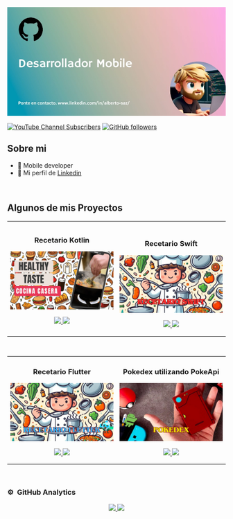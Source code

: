 
<img src="https://raw.githubusercontent.com/4lbertoS4z/imagenes-para-proyectos/main/logo2.png" width="600">

[![YouTube Channel Subscribers](https://img.shields.io/youtube/channel/subscribers/UCxGawUaNd2J4BCNJTt3AGvQ?style=social)](https://www.youtube.com/channel/UCxGawUaNd2J4BCNJTt3AGvQ)
[![GitHub followers](https://img.shields.io/github/followers/4lbertoS4z?style=social)](https://github.com/4lbertoS4z)

## Sobre mi

- 📲 Mobile developer
- 🎥 Mi perfil de [Linkedin](https://www.linkedin.com/in/alberto-saz/)
<br>

## Algunos de mis Proyectos
<table>
<tr>
<td width="50%">
<h3 align="center">Recetario Kotlin</h3>
<div align="center">
<a href="https://github.com/4lbertoS4z/hyh_proyecto_final_android" target="_blank"><img src="https://raw.githubusercontent.com/4lbertoS4z/imagenes-para-proyectos/main/recetario%20kotlin.png" width="400" alt="Recetario API Kotlin"></a>
<p>
<a href="https://github.com/4lbertoS4z/hyh_proyecto_final_android" target="_blank">
<img src="https://img.shields.io/badge/CÓDIGO-ff9?style=for-the-badge&logo=github&logoColor=black">
</a>
<a href="https://youtu.be/dc4iy4jIjZs" target="_blank">
<img src="https://img.shields.io/badge/-Youtube-green?style=for-the-badge&color=fbfc40">
</a>
</p>
</div>
                                                                                      
</td>

<td width="50%">
               <br>
<h3 align="center">Recetario Swift</h3>
<div align="center">                                       
<a href="https://github.com/4lbertoS4z/HealthyTaste-ProyectoFinal-SwiftUI" target="_blank"><img src="https://raw.githubusercontent.com/4lbertoS4z/imagenes-para-proyectos/main/Recetario%20Swift.png" width="400" alt="Recetario API SwiftUi"></a>
<br>
<p>
<a href="https://github.com/4lbertoS4z/HealthyTaste-ProyectoFinal-SwiftUI" target="_blank">
<img src="https://img.shields.io/badge/C%C3%93DIGO-80ffaa?style=for-the-badge&logo=github&logoColor=black">
</a>
<a href="https://youtu.be/3TiBAIRgYyc" target="_blank">
<img src="https://img.shields.io/badge/-Youtube-green?style=for-the-badge&color=3fFD7f">
</a>
</p>
</div>                                                             
</table>                                                                                 
</div>
<br>

<table>
<tr>
<td width="50%">
<h3 align="center">Recetario Flutter</h3>
<div align="center">
<a href="https://github.com/4lbertoS4z/HealthyTaste-ProyectoFinal-Flutter" target="_blank"><img src="https://raw.githubusercontent.com/4lbertoS4z/imagenes-para-proyectos/main/Recetario%20Flutter.png" width="400" alt="Recetari API Flutter"></a>
<p>
<a href="https://github.com/4lbertoS4z/HealthyTaste-ProyectoFinal-Flutter" target="_blank">
<img src="https://img.shields.io/badge/CÓDIGO-ff9?style=for-the-badge&logo=github&logoColor=black">
</a>
<a href="https://youtu.be/XC2COnWGTQE" target="_blank">
<img src="https://img.shields.io/badge/-Youtube-green?style=for-the-badge&color=fbfc40">
</a>
</p>
</div>
                                                                                      
</td>       

<td width="50%">
<h3 align="center">Pokedex utilizando PokeApi</h3>
<div align="center">
<a href="https://github.com/4lbertoS4z/Pokedex-MVVM-PokeAPI" target="_blank"><img src="https://raw.githubusercontent.com/4lbertoS4z/imagenes-para-proyectos/main/pokeapi.png" width="400" alt="PokeApi"></a>
<p>
<a href="https://github.com/4lbertoS4z/Pokedex-MVVM-PokeAPI" target="_blank">
<img src="https://img.shields.io/badge/C%C3%93DIGO-cfaae0?style=for-the-badge&logo=github&logoColor=black">
</a>
<a href="https://youtu.be/oKuqqM5oolk" target="_blank">
<img src="https://img.shields.io/badge/-Youtube-green?style=for-the-badge&color=ff00f4">
</a>
</p>
</div>                                                                                 
</td>  
</table>                                                                                 
</div>
<br>

### ⚙️ &nbsp;GitHub Analytics

<p align="center">
<a href="https://github.com/4lbertoS4z">
  <img height="180em" src="https://github-readme-stats-eight-theta.vercel.app/api?username=4lbertoS4z&show_icons=true&theme=algolia&include_all_commits=true&count_private=true"/>
  <img height="180em" src="https://github-readme-stats-eight-theta.vercel.app/api/top-langs/?username=4lbertoS4z&layout=compact&langs_count=8&theme=algolia"/>
</a>
</p>
